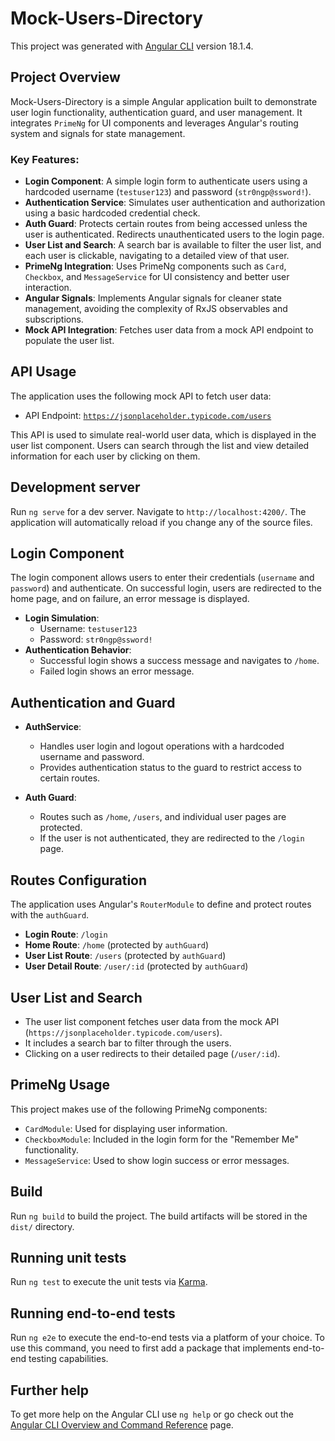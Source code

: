 # Mock-Users-Directory

This project was generated with [Angular CLI](https://github.com/angular/angular-cli) version 18.1.4.

## Project Overview

Mock-Users-Directory is a simple Angular application built to demonstrate user login functionality, authentication
guard, and user management. It integrates `PrimeNg` for UI components and leverages Angular's routing system and signals
for state management.

### Key Features:

- **Login Component**: A simple login form to authenticate users using a hardcoded username (`testuser123`) and
  password (`str0ngp@ssword!`).
- **Authentication Service**: Simulates user authentication and authorization using a basic hardcoded credential check.
- **Auth Guard**: Protects certain routes from being accessed unless the user is authenticated. Redirects
  unauthenticated users to the login page.
- **User List and Search**: A search bar is available to filter the user list, and each user is clickable, navigating to
  a detailed view of that user.
- **PrimeNg Integration**: Uses PrimeNg components such as `Card`, `Checkbox`, and `MessageService` for UI consistency
  and better user interaction.
- **Angular Signals**: Implements Angular signals for cleaner state management, avoiding the complexity of RxJS
  observables and subscriptions.
- **Mock API Integration**: Fetches user data from a mock API endpoint to populate the user list.

## API Usage

The application uses the following mock API to fetch user data:

- API Endpoint: [`https://jsonplaceholder.typicode.com/users`](https://jsonplaceholder.typicode.com/users)

This API is used to simulate real-world user data, which is displayed in the user list component. Users can search
through the list and view detailed information for each user by clicking on them.

## Development server

Run `ng serve` for a dev server. Navigate to `http://localhost:4200/`. The application will automatically reload if you
change any of the source files.

## Login Component

The login component allows users to enter their credentials (`username` and `password`) and authenticate. On successful
login, users are redirected to the home page, and on failure, an error message is displayed.

- **Login Simulation**:
    - Username: `testuser123`
    - Password: `str0ngp@ssword!`
- **Authentication Behavior**:
    - Successful login shows a success message and navigates to `/home`.
    - Failed login shows an error message.

## Authentication and Guard

- **AuthService**:
    - Handles user login and logout operations with a hardcoded username and password.
    - Provides authentication status to the guard to restrict access to certain routes.

- **Auth Guard**:
    - Routes such as `/home`, `/users`, and individual user pages are protected.
    - If the user is not authenticated, they are redirected to the `/login` page.

## Routes Configuration

The application uses Angular's `RouterModule` to define and protect routes with the `authGuard`.

- **Login Route**: `/login`
- **Home Route**: `/home` (protected by `authGuard`)
- **User List Route**: `/users` (protected by `authGuard`)
- **User Detail Route**: `/user/:id` (protected by `authGuard`)

## User List and Search

- The user list component fetches user data from the mock API (`https://jsonplaceholder.typicode.com/users`).
- It includes a search bar to filter through the users.
- Clicking on a user redirects to their detailed page (`/user/:id`).

## PrimeNg Usage

This project makes use of the following PrimeNg components:

- `CardModule`: Used for displaying user information.
- `CheckboxModule`: Included in the login form for the "Remember Me" functionality.
- `MessageService`: Used to show login success or error messages.

## Build

Run `ng build` to build the project. The build artifacts will be stored in the `dist/` directory.

## Running unit tests

Run `ng test` to execute the unit tests via [Karma](https://karma-runner.github.io).

## Running end-to-end tests

Run `ng e2e` to execute the end-to-end tests via a platform of your choice. To use this command, you need to first add a
package that implements end-to-end testing capabilities.

## Further help

To get more help on the Angular CLI use `ng help` or go check out
the [Angular CLI Overview and Command Reference](https://angular.dev/tools/cli) page.
